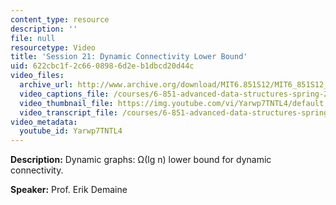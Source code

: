 ```yaml
---
content_type: resource
description: ''
file: null
resourcetype: Video
title: 'Session 21: Dynamic Connectivity Lower Bound'
uid: 622cbc1f-2c66-0898-6d2e-b1dbcd20d44c
video_files:
  archive_url: http://www.archive.org/download/MIT6.851S12/MIT6_851S12_lec21_300k.mp4
  video_captions_file: /courses/6-851-advanced-data-structures-spring-2012/29583792e3d456a38cbc298452ad85b6_Yarwp7TNTL4.vtt
  video_thumbnail_file: https://img.youtube.com/vi/Yarwp7TNTL4/default.jpg
  video_transcript_file: /courses/6-851-advanced-data-structures-spring-2012/5611adfe6f968cddf9a40335be70efd1_Yarwp7TNTL4.pdf
video_metadata:
  youtube_id: Yarwp7TNTL4
---
```


**Description:** Dynamic graphs: Ω(lg n) lower bound for dynamic connectivity.

**Speaker:** Prof. Erik Demaine